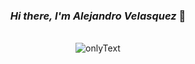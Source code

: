 <div align="center">
  
### _Hi there, I'm Alejandro Velasquez_ 👋
\
![onlyText](https://user-images.githubusercontent.com/92229666/222872000-c677be41-a820-4dbd-be0a-cea62e608308.gif)
  
</div>

